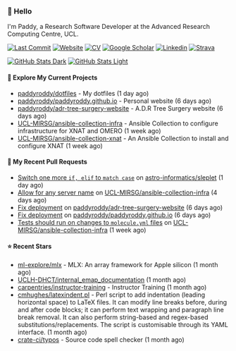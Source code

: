 ### 👋 Hello

I'm Paddy, a Research Software Developer at the Advanced Research Computing
Centre, UCL.

[![Last Commit](https://img.shields.io/github/last-commit/paddyroddy/paddyroddy/main?label=updated)](https://github.com/paddyroddy)
[![Website](https://img.shields.io/badge/GitHub%20Pages-222?logo=githubpages&logoColor=fff&style=for-the-badge&style=flat)](https://paddyroddy.github.io)
[![CV](https://img.shields.io/badge/CV-PDF-pink.svg)](https://paddyroddy.github.io/cv)
[![Google Scholar](https://img.shields.io/badge/Google%20Scholar-4285F4?logo=googlescholar&logoColor=fff&style=for-the-badge&style=flat)](https://scholar.google.com/citations?user=OFigHUwAAAAJ)
[![Linkedin](https://img.shields.io/badge/LinkedIn-0A66C2?logo=linkedin&logoColor=fff&style=for-the-badge&style=flat)](https://www.linkedin.com/in/patrickjamesroddy)
[![Strava](https://img.shields.io/badge/Strava-FC4C02?style=for-the-badge&logo=strava&logoColor=white&style=flat)](https://www.strava.com/athletes/patrick_roddy)

[![GitHub Stats Dark](https://github-readme-stats-paddyroddy.vercel.app/api?username=paddyroddy&disable_animations=true&hide_border=true&hide_title=true&include_all_commits=true&rank_icon=github&show=prs_merged,reviews&show_icons=true&theme=tokyonight)](https://github.com/paddyroddy/paddyroddy#gh-dark-mode-only)
[![GitHub Stats Light](https://github-readme-stats-paddyroddy.vercel.app/api?username=paddyroddy&disable_animations=true&hide_border=true&hide_title=true&include_all_commits=true&rank_icon=github&show=prs_merged,reviews&show_icons=true&theme=default)](https://github.com/paddyroddy/paddyroddy#gh-light-mode-only)

#### 👷 Explore My Current Projects

- [paddyroddy/dotfiles](https://github.com/paddyroddy/dotfiles) - My dotfiles
  (1 day ago)
- [paddyroddy/paddyroddy.github.io](https://github.com/paddyroddy/paddyroddy.github.io) - Personal website
  (6 days ago)
- [paddyroddy/adr-tree-surgery-website](https://github.com/paddyroddy/adr-tree-surgery-website) - A.D.R Tree Surgery website
  (6 days ago)
- [UCL-MIRSG/ansible-collection-infra](https://github.com/UCL-MIRSG/ansible-collection-infra) - Ansible Collection to configure infrastructure for XNAT and OMERO
  (1 week ago)
- [UCL-MIRSG/ansible-collection-xnat](https://github.com/UCL-MIRSG/ansible-collection-xnat) - An Ansible Collection to install and configure XNAT
  (1 week ago)

#### 🔨 My Recent Pull Requests

- [Switch one more `if, elif` to `match case`](https://github.com/astro-informatics/sleplet/pull/346) on [astro-informatics/sleplet](https://github.com/astro-informatics/sleplet)
  (1 day ago)
- [Allow for any server name](https://github.com/UCL-MIRSG/ansible-collection-infra/pull/44) on [UCL-MIRSG/ansible-collection-infra](https://github.com/UCL-MIRSG/ansible-collection-infra)
  (4 days ago)
- [Fix deployment](https://github.com/paddyroddy/adr-tree-surgery-website/pull/53) on [paddyroddy/adr-tree-surgery-website](https://github.com/paddyroddy/adr-tree-surgery-website)
  (6 days ago)
- [Fix deployment](https://github.com/paddyroddy/paddyroddy.github.io/pull/66) on [paddyroddy/paddyroddy.github.io](https://github.com/paddyroddy/paddyroddy.github.io)
  (6 days ago)
- [Tests should run on changes to `molecule.yml` files](https://github.com/UCL-MIRSG/ansible-collection-infra/pull/40) on [UCL-MIRSG/ansible-collection-infra](https://github.com/UCL-MIRSG/ansible-collection-infra)
  (1 week ago)

#### ⭐ Recent Stars

- [ml-explore/mlx](https://github.com/ml-explore/mlx) - MLX: An array framework for Apple silicon
  (1 month ago)
- [UCLH-DHCT/internal_emap_documentation](https://github.com/UCLH-DHCT/internal_emap_documentation)
  (1 month ago)
- [carpentries/instructor-training](https://github.com/carpentries/instructor-training) - Instructor Training
  (1 month ago)
- [cmhughes/latexindent.pl](https://github.com/cmhughes/latexindent.pl) - Perl script to add indentation (leading horizontal space) to LaTeX files. It can modify line breaks before, during and after code blocks; it can perform text wrapping and paragraph line break removal. It can also perform string-based and regex-based substitutions/replacements. The script is customisable through its YAML interface.
  (1 month ago)
- [crate-ci/typos](https://github.com/crate-ci/typos) - Source code spell checker
  (1 month ago)
